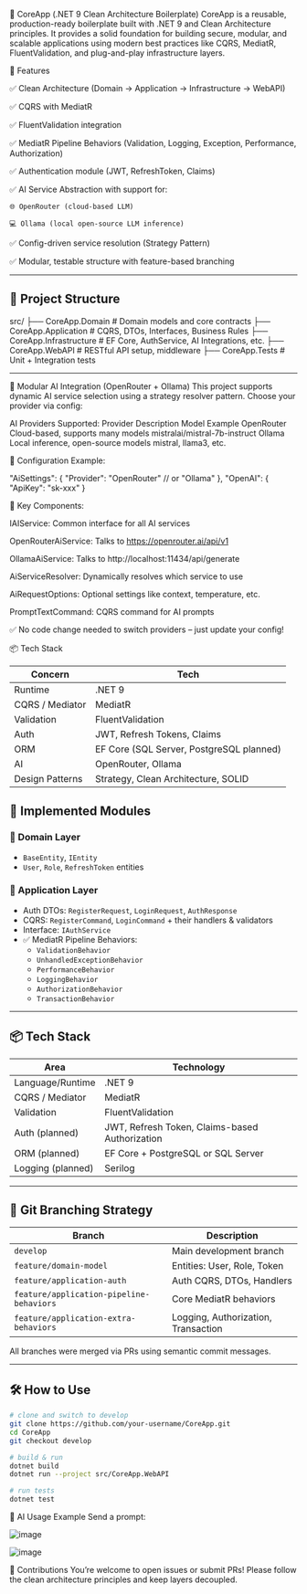🧱 CoreApp (.NET 9 Clean Architecture Boilerplate)
CoreApp is a reusable, production-ready boilerplate built with .NET 9 and Clean Architecture principles.
It provides a solid foundation for building secure, modular, and scalable applications using modern best practices like CQRS, MediatR, FluentValidation, and plug-and-play infrastructure layers.

🚀 Features

✅ Clean Architecture (Domain → Application → Infrastructure → WebAPI)

✅ CQRS with MediatR

✅ FluentValidation integration

✅ MediatR Pipeline Behaviors (Validation, Logging, Exception, Performance, Authorization)

✅ Authentication module (JWT, RefreshToken, Claims)

✅ AI Service Abstraction with support for:

    🌐 OpenRouter (cloud-based LLM)

    💻 Ollama (local open-source LLM inference)

✅ Config-driven service resolution (Strategy Pattern)

✅ Modular, testable structure with feature-based branching

---

## 📁 Project Structure

src/
├── CoreApp.Domain             # Domain models and core contracts
├── CoreApp.Application        # CQRS, DTOs, Interfaces, Business Rules
├── CoreApp.Infrastructure     # EF Core, AuthService, AI Integrations, etc.
├── CoreApp.WebAPI             # RESTful API setup, middleware
├── CoreApp.Tests              # Unit + Integration tests


---

🧠 Modular AI Integration (OpenRouter + Ollama)
This project supports dynamic AI service selection using a strategy resolver pattern. Choose your provider via config:

AI Providers Supported:
Provider	Description	Model Example
OpenRouter	Cloud-based, supports many models	mistralai/mistral-7b-instruct
Ollama	Local inference, open-source models	mistral, llama3, etc.

🔧 Configuration Example:

"AiSettings": {
  "Provider": "OpenRouter" // or "Ollama"
},
"OpenAI": {
  "ApiKey": "sk-xxx"
}


🧩 Key Components:

IAIService: Common interface for all AI services

OpenRouterAiService: Talks to https://openrouter.ai/api/v1

OllamaAiService: Talks to http://localhost:11434/api/generate

AiServiceResolver: Dynamically resolves which service to use

AiRequestOptions: Optional settings like context, temperature, etc.

PromptTextCommand: CQRS command for AI prompts

✅ No code change needed to switch providers – just update your config!

📦 Tech Stack

| Concern         | Tech                                     |
| --------------- | ---------------------------------------- |
| Runtime         | .NET 9                                   |
| CQRS / Mediator | MediatR                                  |
| Validation      | FluentValidation                         |
| Auth            | JWT, Refresh Tokens, Claims              |
| ORM             | EF Core (SQL Server, PostgreSQL planned) |
| AI              | OpenRouter, Ollama                       |
| Design Patterns | Strategy, Clean Architecture, SOLID      |


## 🧩 Implemented Modules

### 📌 Domain Layer
- `BaseEntity`, `IEntity`
- `User`, `Role`, `RefreshToken` entities

### 📌 Application Layer
- Auth DTOs: `RegisterRequest`, `LoginRequest`, `AuthResponse`
- CQRS: `RegisterCommand`, `LoginCommand` + their handlers & validators
- Interface: `IAuthService`
- ✅ MediatR Pipeline Behaviors:
  - `ValidationBehavior`
  - `UnhandledExceptionBehavior`
  - `PerformanceBehavior`
  - `LoggingBehavior`
  - `AuthorizationBehavior`
  - `TransactionBehavior`

---

## 📦 Tech Stack

| Area              | Technology                                      |
|-------------------|--------------------------------------------------|
| Language/Runtime  | .NET 9                                           |
| CQRS / Mediator   | MediatR                                          |
| Validation        | FluentValidation                                 |
| Auth (planned)    | JWT, Refresh Token, Claims-based Authorization   |
| ORM (planned)     | EF Core + PostgreSQL or SQL Server               |
| Logging (planned) | Serilog                                          |

---

## 🔁 Git Branching Strategy

| Branch                          | Description                                  |
|----------------------------------|----------------------------------------------|
| `develop`                       | Main development branch                      |
| `feature/domain-model`          | Entities: User, Role, Token                  |
| `feature/application-auth`      | Auth CQRS, DTOs, Handlers                    |
| `feature/application-pipeline-behaviors` | Core MediatR behaviors                     |
| `feature/application-extra-behaviors`    | Logging, Authorization, Transaction         |

All branches were merged via PRs using semantic commit messages.

---

## 🛠️ How to Use

```bash
# clone and switch to develop
git clone https://github.com/your-username/CoreApp.git
cd CoreApp
git checkout develop

# build & run
dotnet build
dotnet run --project src/CoreApp.WebAPI

# run tests
dotnet test

```

📮 AI Usage Example
Send a prompt:

![image](https://github.com/user-attachments/assets/3b533369-3db4-4af7-bc47-068a57f57757)

![image](https://github.com/user-attachments/assets/0210f05b-7ef9-40cb-b6c6-c802a79666bc)

🙌 Contributions
You’re welcome to open issues or submit PRs!
Please follow the clean architecture principles and keep layers decoupled.




